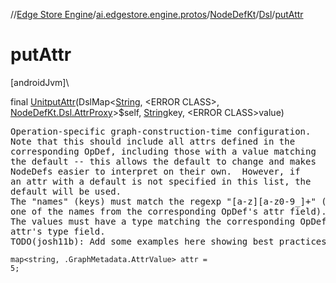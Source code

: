 //[Edge Store Engine](../../../../index.md)/[ai.edgestore.engine.protos](../../index.md)/[NodeDefKt](../index.md)/[Dsl](index.md)/[putAttr](put-attr.md)

# putAttr

[androidJvm]\

final [Unit](https://kotlinlang.org/api/latest/jvm/stdlib/kotlin/-unit/index.html)[putAttr](put-attr.md)(DslMap&lt;[String](https://developer.android.com/reference/kotlin/java/lang/String.html), &lt;ERROR CLASS&gt;, [NodeDefKt.Dsl.AttrProxy](-attr-proxy/index.md)&gt;$self, [String](https://developer.android.com/reference/kotlin/java/lang/String.html)key, &lt;ERROR CLASS&gt;value)

<pre>
Operation-specific graph-construction-time configuration.
Note that this should include all attrs defined in the
corresponding OpDef, including those with a value matching
the default -- this allows the default to change and makes
NodeDefs easier to interpret on their own.  However, if
an attr with a default is not specified in this list, the
default will be used.
The "names" (keys) must match the regexp "[a-z][a-z0-9_]+" (and
one of the names from the corresponding OpDef's attr field).
The values must have a type matching the corresponding OpDef
attr's type field.
TODO(josh11b): Add some examples here showing best practices.
</pre>

<code>map<string, .GraphMetadata.AttrValue> attr = 5;</code>
